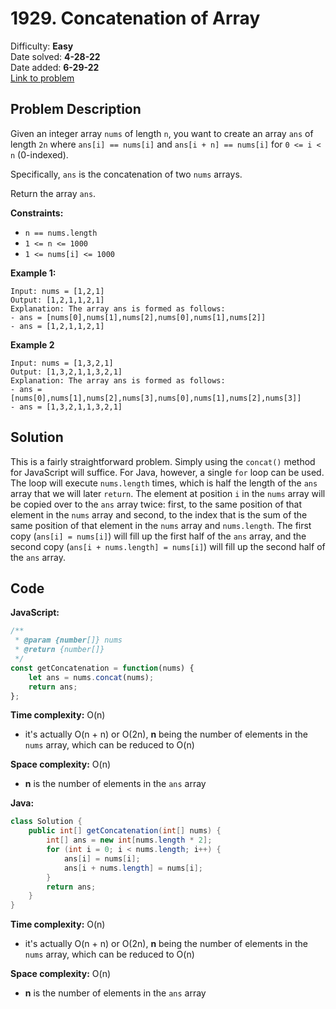 # 1929. Concatenation of Array

Difficulty: **Easy**  
Date solved: **4-28-22**  
Date added: **6-29-22**  
[Link to problem](https://leetcode.com/problems/concatenation-of-array/)

## Problem Description

Given an integer array `nums` of length `n`, you want to create an array `ans` of length `2n` where `ans[i] == nums[i]` and `ans[i + n] == nums[i]` for `0 <= i < n` (0-indexed).

Specifically, `ans` is the concatenation of two `nums` arrays.

Return the array `ans`.

**Constraints:**

- `n == nums.length`
- `1 <= n <= 1000`
- `1 <= nums[i] <= 1000`

**Example 1:**

```
Input: nums = [1,2,1]
Output: [1,2,1,1,2,1]
Explanation: The array ans is formed as follows:
- ans = [nums[0],nums[1],nums[2],nums[0],nums[1],nums[2]]
- ans = [1,2,1,1,2,1]
```

**Example 2**

```
Input: nums = [1,3,2,1]
Output: [1,3,2,1,1,3,2,1]
Explanation: The array ans is formed as follows:
- ans = [nums[0],nums[1],nums[2],nums[3],nums[0],nums[1],nums[2],nums[3]]
- ans = [1,3,2,1,1,3,2,1]
```

## Solution

This is a fairly straightforward problem. Simply using the `concat()` method for JavaScript will suffice. For Java, however, a single `for` loop can be used. The loop will execute `nums.length` times, which is half the length of the `ans` array that we will later `return`. The element at position `i` in the `nums` array will be copied over to the `ans` array twice: first, to the same position of that element in the `nums` array and second, to the index that is the sum of the same position of that element in the `nums` array and `nums.length`. The first copy (`ans[i] = nums[i]`) will fill up the first half of the `ans` array, and the second copy (`ans[i + nums.length] = nums[i]`) will fill up the second half of the `ans` array.

## Code

**JavaScript:**

```js
/**
 * @param {number[]} nums
 * @return {number[]}
 */
const getConcatenation = function(nums) {
    let ans = nums.concat(nums);
    return ans;
};
```

**Time complexity:** O(n)
- it's actually O(n + n) or O(2n), **n** being the number of elements in the `nums` array, which can be reduced to O(n)

**Space complexity:** O(n)
- **n** is the number of elements in the `ans` array

**Java:**

```java
class Solution {
    public int[] getConcatenation(int[] nums) {
        int[] ans = new int[nums.length * 2];
        for (int i = 0; i < nums.length; i++) {
            ans[i] = nums[i];
            ans[i + nums.length] = nums[i];
        }
        return ans;
    }
}
```

**Time complexity:** O(n)
- it's actually O(n + n) or O(2n), **n** being the number of elements in the `nums` array, which can be reduced to O(n)

**Space complexity:** O(n)
- **n** is the number of elements in the `ans` array